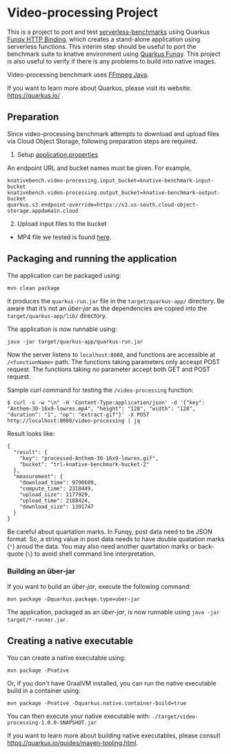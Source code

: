# Video-processing Project

This is a project to port and test [serverless-benchmarks](https://github.com/spcl/serverless-benchmarks) using Quarkus
[Funqy HTTP Binding](https://quarkus.io/guides/funqy-http), which creates a stand-alone application using serverless functions.
This interim step should be useful to port the benchmark suite to knative environment using [Quarkus Funqy](https://quarkus.io/guides/funqy).
This project is also useful to verify if there is any problems to build into native images.

Video-processing benchmark uses [FFmpeg Java](https://github.com/bramp/ffmpeg-cli-wrapper).

If you want to learn more about Quarkus, please visit its website: https://quarkus.io/ .

## Preparation 

Since video-processing benchmark attempts to download and upload files via Cloud Object Storage, following preparation steps are required.
1) Setup [application.properties](src/main/resources/application.properties)

An endpoint URL and bucket names must be given. For example,
```
knativebench.video-processing.input_bucket=knative-benchmark-input-bucket
knativebench.video-processing.output_bucket=knative-benchmark-output-bucket
quarkus.s3.endpoint-override=https://s3.us-south.cloud-object-storage.appdomain.cloud
```

2) Upload input files to the bucket
- MP4 file we tested is found [here](https://github.com/spcl/serverless-benchmarks-data/tree/6a17a460f289e166abb47ea6298fb939e80e8beb/200.multimedia/220.video-processing).


## Packaging and running the application

The application can be packaged using:
```shell script
mvn clean package
```
It produces the `quarkus-run.jar` file in the `target/quarkus-app/` directory.
Be aware that it’s not an _über-jar_ as the dependencies are copied into the `target/quarkus-app/lib/` directory.

The application is now runnable using:
```shell script
java -jar target/quarkus-app/quarkus-run.jar
```

Now the server listens to `localhost:8080`, and functions are accessible at `/<functionName>` path. 
The functions taking parameters only accespt POST request. The functions taking no parameter accept both GET and POST request.

Sample curl command for testing the `/video-processing` function:

```
$ curl -s -w "\n" -H 'Content-Type:application/json' -d '{"key": "Anthem-30-16x9-lowres.mp4", "height": "128", "width": "128", "duration": "1", "op": "extract-gif"}' -X POST http://localhost:8080/video-processing | jq
```
Result looks like:
```
{
  "result": {
    "key": "processed-Anthem-30-16x9-lowres.gif",
    "bucket": "trl-knative-benchmark-bucket-2"
  },
  "measurement": {
    "download_time": 9790609,
    "compute_time": 2318449,
    "upload_size": 1177929,
    "upload_time": 2188424,
    "download_size": 1391747
  }
}
```

Be careful about quartation marks. In Funqy, post data need to be JSON format. So, a string value in post data needs to have double quatation marks (`"`)
aroud the data. You may also need another quartation marks or back-quote (`\`) to avoid shell command line interpretation.

### Building an über-jar
If you want to build an _über-jar_, execute the following command:
```shell script
mvn package -Dquarkus.package.type=uber-jar
```

The application, packaged as an _über-jar_, is now runnable using `java -jar target/*-runner.jar`.

## Creating a native executable

You can create a native executable using: 
```shell script
mvn package -Pnative
```

Or, if you don't have GraalVM installed, you can run the native executable build in a container using: 
```shell script
mvn package -Pnative -Dquarkus.native.container-build=true
```

You can then execute your native executable with: `./target/video-processing-1.0.0-SNAPSHOT.jar`

If you want to learn more about building native executables, please consult https://quarkus.io/guides/maven-tooling.html.
